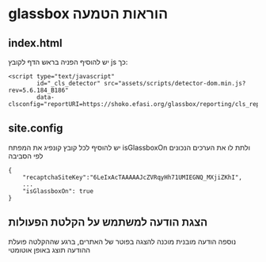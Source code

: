 # glassbox הוראות הטמעה

## index.html
יש להוסיף הפניה בראש הדף לקובץ js כך:
```
<script type="text/javascript" 
        id="_cls_detector" src="assets/scripts/detector-dom.min.js?rev=5.6.184_B186" 
        data-clsconfig="reportURI=https://shoko.efasi.org/glassbox/reporting/cls_report;recordScrolls=true;recordMouseMoves=true">
```

## site.config
יש להוסיף לכל קובץ קונפיג את המפתח isGlassboxOn
ולתת לו את הערכים הנכונים לפי הסביבה
```
{
    "recaptchaSiteKey":"6LeIxAcTAAAAAJcZVRqyHh71UMIEGNQ_MXjiZKhI",
    ...
    "isGlassboxOn": true
}
```

## הצגת הודעה למשתמש על הקלטת הפעולות
נוספה הודעה מובנית מוכנה להצגה בפוטר של האתרים, ברגע שההקלטה פועלת ההודעה תוצג באופן אוטומטי

